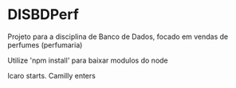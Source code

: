 # DISBDPerf
Projeto para a disciplina de Banco de Dados, focado em vendas de perfumes (perfumaria)


Utilize 'npm install' para baixar modulos do node

Icaro starts.
Camilly enters